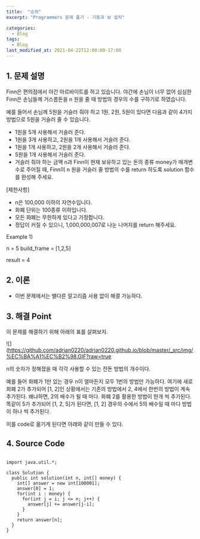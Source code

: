 ```yaml
---
title:  "순위"
excerpt: "Programmers 문제 풀기 - 기둥과 보 설치"

categories:
  - Blog
tags:
  - Blog
last_modified_at: 2021-04-22T12:00:00-17:00
---
```


## 1. 문제 설명

 Finn은 편의점에서 야간 아르바이트를 하고 있습니다. 야간에 손님이 너무 없어 심심한 Finn은 손님들께 거스름돈을 n 원을 줄 때 방법의 경우의 수를 구하기로 하였습니다.

예를 들어서 손님께 5원을 거슬러 줘야 하고 1원, 2원, 5원이 있다면 다음과 같이 4가지 방법으로 5원을 거슬러 줄 수 있습니다.

 - 1원을 5개 사용해서 거슬러 준다.
 - 1원을 3개 사용하고, 2원을 1개 사용해서 거슬러 준다.
 - 1원을 1개 사용하고, 2원을 2개 사용해서 거슬러 준다.
 - 5원을 1개 사용해서 거슬러 준다.
 - 거슬러 줘야 하는 금액 n과 Finn이 현재 보유하고 있는 돈의 종류 money가 매개변수로 주어질 때, Finn이 n 원을 거슬러 줄 방법의 수를 return 하도록 solution 함수를 완성해 주세요.

[제한사항]

 - n은 100,000 이하의 자연수입니다.
 - 화폐 단위는 100종류 이하입니다.
 - 모든 화폐는 무한하게 있다고 가정합니다.
 - 정답이 커질 수 있으니, 1,000,000,007로 나눈 나머지를 return 해주세요.


Example 1)

n = 5
build_frame = [1,2,5]

result = 4


## 2. 이론

 - 이번 문제에서는 별다른 알고리즘 사용 없이 해결 가능하다.  



## 3. 해결 Point

  이 문제를 해결하기 위해 아래의 표를 살펴보자.

![](https://github.com/adrian0220/adrian0220.github.io/blob/master/_src/img/%EC%BA%A1%EC%B2%98.GIF?raw=true

  n의 숫자가 정해졌을 때 각각 사용할 수 있는 잔돈 방법의 개수이다.

예를 들어 화폐가 1만 있는 경우 n이 얼마든지 모두 1번의 방법만 가능하다.
여기에 새로 화폐 2가 추가되어 [1, 2]인 상황에서는 기존의 방법에서 2, 4에서 한번의 방법이 계속 추가된다.
왜냐하면, 2의 배수가 될 때 마다. 화폐 2를 활용한 방법이 한개 씩 추가된다.
똑같이 5가 추가되어 [1, 2, 5]가 된다면, [1, 2] 경우의 수에서 5의 배수일 때 마다 방법이 하나 씩 추가된다.

  이를 code로 옮기게 된다면 아래와 같이 만들 수 있다. 


## 4. Source Code


```

import java.util.*;

class Solution {
  public int solution(int n, int[] money) {
    int[] answer = new int[100001];
    answer[0] = 1;
    for(int i : money) {
      for(int j = i; j <= n; j++) {
        answer[j] += answer[j-i];
      }
    }
    return answer[n];
  }
}


```